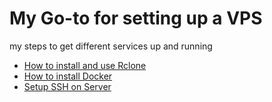 # My Go-to for setting up a VPS
my steps to get different services up and running

* [How to install and use Rclone](https://github.com//notfertig/my-vps-goto/blob/main/rclone-install.md)
* [How to install Docker](configs/docker-install.md)
* [Setup SSH on Server](https://github.com/notfertig/my-vps-goto/blob/main/ssh-settings.md)
